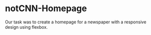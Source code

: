 # notCNN-Homepage
Our task was to create a homepage for a newspaper with a responsive design using flexbox.
